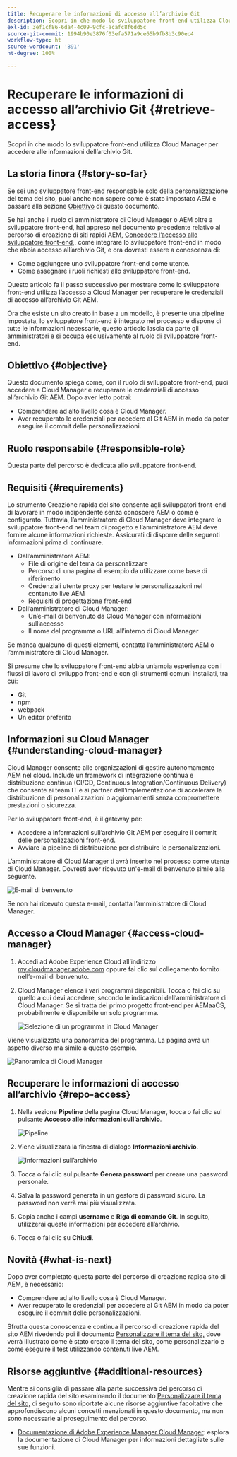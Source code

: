 ```yaml
---
title: Recuperare le informazioni di accesso all’archivio Git
description: Scopri in che modo lo sviluppatore front-end utilizza Cloud Manager per accedere alle informazioni dell’archivio Git.
exl-id: 3ef1cf86-6da4-4c09-9cfc-acafc8f6dd5c
source-git-commit: 1994b90e3876f03efa571a9ce65b9fb8b3c90ec4
workflow-type: ht
source-wordcount: '891'
ht-degree: 100%

---
```


# Recuperare le informazioni di accesso all’archivio Git {#retrieve-access}

Scopri in che modo lo sviluppatore front-end utilizza Cloud Manager per accedere alle informazioni dell’archivio Git.

## La storia finora {#story-so-far}

Se sei uno sviluppatore front-end responsabile solo della personalizzazione del tema del sito, puoi anche non sapere come è stato impostato AEM e passare alla sezione [Obiettivo](#objective) di questo documento.

Se hai anche il ruolo di amministratore di Cloud Manager o AEM oltre a sviluppatore front-end, hai appreso nel documento precedente relativo al percorso di creazione di siti rapidi AEM, [Concedere l’accesso allo sviluppatore front-end,](grant-access.md), come integrare lo sviluppatore front-end in modo che abbia accesso all’archivio Git, e ora dovresti essere a conoscenza di:

* Come aggiungere uno sviluppatore front-end come utente.
* Come assegnare i ruoli richiesti allo sviluppatore front-end.

Questo articolo fa il passo successivo per mostrare come lo sviluppatore front-end utilizza l’accesso a Cloud Manager per recuperare le credenziali di accesso all’archivio Git AEM.

Ora che esiste un sito creato in base a un modello, è presente una pipeline impostata, lo sviluppatore front-end è integrato nel processo e dispone di tutte le informazioni necessarie, questo articolo lascia da parte gli amministratori e si occupa esclusivamente al ruolo di sviluppatore front-end.

## Obiettivo {#objective}

Questo documento spiega come, con il ruolo di sviluppatore front-end, puoi accedere a Cloud Manager e recuperare le credenziali di accesso all’archivio Git AEM. Dopo aver letto potrai:

* Comprendere ad alto livello cosa è Cloud Manager.
* Aver recuperato le credenziali per accedere al Git AEM in modo da poter eseguire il commit delle personalizzazioni.

## Ruolo responsabile {#responsible-role}

Questa parte del percorso è dedicata allo sviluppatore front-end.

## Requisiti  {#requirements}

Lo strumento Creazione rapida del sito consente agli sviluppatori front-end di lavorare in modo indipendente senza conoscere AEM o come è configurato. Tuttavia, l’amministratore di Cloud Manager deve integrare lo sviluppatore front-end nel team di progetto e l’amministratore AEM deve fornire alcune informazioni richieste. Assicurati di disporre delle seguenti informazioni prima di continuare.

* Dall’amministratore AEM:
   * File di origine del tema da personalizzare
   * Percorso di una pagina di esempio da utilizzare come base di riferimento
   * Credenziali utente proxy per testare le personalizzazioni nel contenuto live AEM
   * Requisiti di progettazione front-end
* Dall’amministratore di Cloud Manager:
   * Un’e-mail di benvenuto da Cloud Manager con informazioni sull’accesso
   * Il nome del programma o URL all’interno di Cloud Manager

Se manca qualcuno di questi elementi, contatta l’amministratore AEM o l’amministratore di Cloud Manager.

Si presume che lo sviluppatore front-end abbia un’ampia esperienza con i flussi di lavoro di sviluppo front-end e con gli strumenti comuni installati, tra cui:

* Git
* npm
* webpack
* Un editor preferito

## Informazioni su Cloud Manager {#understanding-cloud-manager}

Cloud Manager consente alle organizzazioni di gestire autonomamente AEM nel cloud. Include un framework di integrazione continua e distribuzione continua (CI/CD, Continuous Integration/Continuous Delivery) che consente ai team IT e ai partner dell’implementazione di accelerare la distribuzione di personalizzazioni o aggiornamenti senza compromettere prestazioni o sicurezza.

Per lo sviluppatore front-end, è il gateway per:

* Accedere a informazioni sull’archivio Git AEM per eseguire il commit delle personalizzazioni front-end.
* Avviare la pipeline di distribuzione per distribuire le personalizzazioni.

L’amministratore di Cloud Manager ti avrà inserito nel processo come utente di Cloud Manager. Dovresti aver ricevuto un&#39;e-mail di benvenuto simile alla seguente.

![E-mail di benvenuto](assets/welcome-email.png)

Se non hai ricevuto questa e-mail, contatta l’amministratore di Cloud Manager.

## Accesso a Cloud Manager {#access-cloud-manager}

1. Accedi ad Adobe Experience Cloud all’indirizzo [my.cloudmanager.adobe.com](https://my.cloudmanager.adobe.com/) oppure fai clic sul collegamento fornito nell’e-mail di benvenuto.

1. Cloud Manager elenca i vari programmi disponibili. Tocca o fai clic su quello a cui devi accedere, secondo le indicazioni dell’amministratore di Cloud Manager. Se si tratta del primo progetto front-end per AEMaaCS, probabilmente è disponibile un solo programma.

   ![Selezione di un programma in Cloud Manager](assets/cloud-manager-select-program.png)

Viene visualizzata una panoramica del programma. La pagina avrà un aspetto diverso ma simile a questo esempio.

![Panoramica di Cloud Manager](assets/cloud-manager-overview.png)

## Recuperare le informazioni di accesso all’archivio  {#repo-access}

1. Nella sezione **Pipeline** della pagina Cloud Manager, tocca o fai clic sul pulsante **Accesso alle informazioni sull’archivio**.

   ![Pipeline](assets/pipelines-repo-info.png)

1. Viene visualizzata la finestra di dialogo **Informazioni archivio**.

   ![Informazioni sull’archivio](assets/repo-info.png)

1. Tocca o fai clic sul pulsante **Genera password** per creare una password personale.

1. Salva la password generata in un gestore di password sicuro. La password non verrà mai più visualizzata.

1. Copia anche i campi **username** e **Riga di comando Git**. In seguito, utilizzerai queste informazioni per accedere all’archivio.

1. Tocca o fai clic su **Chiudi**.

## Novità {#what-is-next}

Dopo aver completato questa parte del percorso di creazione rapida sito di AEM, è necessario:

* Comprendere ad alto livello cosa è Cloud Manager.
* Aver recuperato le credenziali per accedere al Git AEM in modo da poter eseguire il commit delle personalizzazioni.

Sfrutta questa conoscenza e continua il percorso di creazione rapida del sito AEM rivedendo poi il documento [Personalizzare il tema del sito,](customize-theme.md) dove verrà illustrato come è stato creato il tema del sito, come personalizzarlo e come eseguire il test utilizzando contenuti live AEM.

## Risorse aggiuntive {#additional-resources}

Mentre si consiglia di passare alla parte successiva del percorso di creazione rapida del sito esaminando il documento [Personalizzare il tema del sito,](customize-theme.md) di seguito sono riportate alcune risorse aggiuntive facoltative che approfondiscono alcuni concetti menzionati in questo documento, ma non sono necessarie al proseguimento del percorso.

* [Documentazione di Adobe Experience Manager Cloud Manager](https://experienceleague.adobe.com/docs/experience-manager-cloud-manager/using/introduction-to-cloud-manager.html?lang=it): esplora la documentazione di Cloud Manager per informazioni dettagliate sulle sue funzioni.
